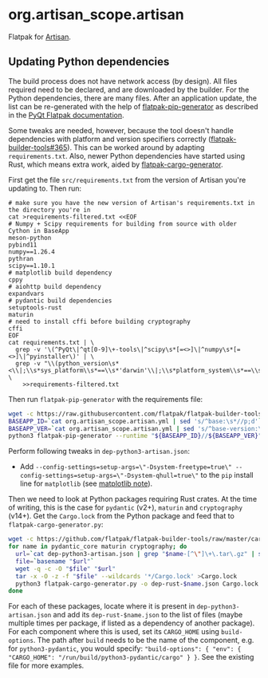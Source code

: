 # org.artisan_scope.artisan

Flatpak for [Artisan](http://artisan-scope.org/).

## Updating Python dependencies

The build process does not have network access (by design). All files required need to be declared, and are downloaded by the builder.
For the Python dependencies, there are many files. After an application update, the list can be re-generated with the help of
[flatpak-pip-generator](https://github.com/flatpak/flatpak-builder-tools/tree/master/pip)
as described in the [PyQt Flatpak documentation](https://develop.kde.org/docs/getting-started/python/pyqt-flatpak/).

Some tweaks are needed, however, because the tool doesn't handle dependencies with platform and version specifiers correctly
([flatpak-builder-tools#365](https://github.com/flatpak/flatpak-builder-tools/issues/365)). This can be worked around by
adapting `requirements.txt`. Also, newer Python dependencies have started using Rust, which means extra work, aided
by [flatpak-cargo-generator](https://github.com/flatpak/flatpak-builder-tools/tree/master/cargo).

First get the file `src/requirements.txt` from the version of Artisan you're updating to. Then run:

```
# make sure you have the new version of Artisan's requirements.txt in the directory you're in
cat >requirements-filtered.txt <<EOF
# Numpy + Scipy requirements for building from source with older Cython in BaseApp
meson-python
pybind11
numpy==1.26.4
pythran
scipy==1.10.1
# matplotlib build dependency
cppy
# aiohttp build dependency
expandvars
# pydantic build dependencies
setuptools-rust
maturin
# need to install cffi before building cryptography
cffi
EOF
cat requirements.txt | \
  grep -v '\(^PyQt\|^qt[0-9]\+-tools\|^scipy\s*[=<>]\|^numpy\s*[=<>]\|^pyinstaller\)' | \
  grep -v "\\(python_version\s*<\\|;\\s*sys_platform\\s*==\\s*'darwin'\\|;\\s*platform_system\\s*==\\s*'Windows'\\)" \
    >>requirements-filtered.txt
```

Then run `flatpak-pip-generator` with the requirements file:

```sh
wget -c https://raw.githubusercontent.com/flatpak/flatpak-builder-tools/master/pip/flatpak-pip-generator
BASEAPP_ID=`cat org.artisan_scope.artisan.yml | sed 's/^base:\s*//p;d'`
BASEAPP_VER=`cat org.artisan_scope.artisan.yml | sed 's/^base-version:\s*//p;d' | sed "s/'//g"`
python3 flatpak-pip-generator --runtime "${BASEAPP_ID}//${BASEAPP_VER}" -r requirements-filtered.txt -o dep-python3-artisan
```

Perform following tweaks in `dep-python3-artisan.json`:
- Add `--config-settings=setup-args=\"-Dsystem-freetype=true\" --config-settings=setup-args=\"-Dsystem-qhull=true\"` to the `pip` install line for `matplotlib` (see [matplotlib note](https://matplotlib.org/stable/install/dependencies.html#use-system-libraries)).

Then we need to look at Python packages requiring Rust crates. At the time of writing, this is the case for `pydantic` (v2+), `maturin` and `cryptography` (v14+). Get the `Cargo.lock` from the Python package and feed that to `flatpak-cargo-generator.py`:

```sh
wget -c https://github.com/flatpak/flatpak-builder-tools/raw/master/cargo/flatpak-cargo-generator.py
for name in pydantic_core maturin cryptography; do
  url=`cat dep-python3-artisan.json | grep "$name-[^\"]\+\.tar\.gz" | sed 's/^.*"url":\s*"\([^"]\+\.tar\.gz\)\".*$/\1/p;d' | head -n1`
  file=`basename "$url"`
  wget -q -c -O "$file" "$url"
  tar -x -O -z -f "$file" --wildcards '*/Cargo.lock' >Cargo.lock
  python3 flatpak-cargo-generator.py -o dep-rust-$name.json Cargo.lock
done
```

For each of these packages, locate where it is present in `dep-python3-artisan.json` and add its `dep-rust-$name.json` to the list of files (maybe multiple times per package, if listed as a dependency of another package). For each component where this is used, set its `CARGO_HOME` using `build-options`. The path after `build` needs to be the name of the component, e.g. for `python3-pydantic`, you would specify: `"build-options": { "env": { "CARGO_HOME": "/run/build/python3-pydantic/cargo" } }`. See the existing file for more examples.

